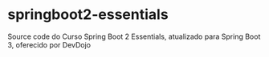 # springboot2-essentials
Source code do Curso Spring Boot 2 Essentials, atualizado para Spring Boot 3, oferecido por DevDojo
